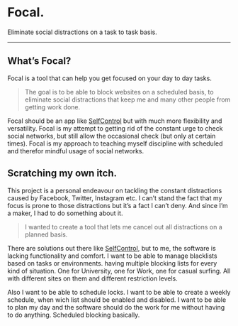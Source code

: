 # Focal.
Eliminate social distractions on a task to task basis.

---- 
## What’s Focal?
Focal is a tool that can help you get focused on your day to day tasks.

> The goal is to be able to block websites on a scheduled basis, to eliminate social distractions that keep me and many other people from getting work done.

Focal should be an app like [SelfControl](https://selfcontrolapp.com) but with much more flexibility and versatility. Focal is my attempt to getting rid of the constant urge to check social networks, but still allow the occasional check (but only at certain times). Focal is my approach to teaching myself discipline with scheduled and therefor mindful usage of social networks.

## Scratching my own itch.
This project is a personal endeavour on tackling the constant distractions caused by Facebook, Twitter, Instagram etc. I can’t stand the fact that my focus is prone to those distractions but it’s a fact I can’t deny. And since I’m a maker, I had to do something about it.

> I wanted to create a tool that lets me cancel out all distractions on a planned basis.

There are solutions out there like [SelfControl](https://selfcontrolapp.com), but to me, the software is lacking functionality and comfort. I want to be able to manage blacklists based on tasks or environments. having multiple blocking lists for every kind of situation. One for University, one for Work, one for casual surfing. All with different sites on them and different restriction levels.

Also I want to be able to schedule locks. I want to be able to create a weekly schedule, when wich list should be enabled and disabled. I want to be able to plan my day and the software should do the work for me without having to do anything. Scheduled blocking basically.
